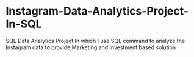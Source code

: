 # Instagram-Data-Analytics-Project-In-SQL
SQL Data Analytics Project In which I use SQL command to analyze the Instagram data to provide Marketing and Investment based solution 

